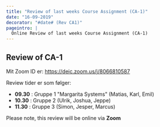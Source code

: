 ```yaml
---
title: "Review of last weeks Course Assignment (CA-1)"
date: "16-09-2019"
decorator: "#date# (Rev CA1)"
pageintro: |
  Online Review of last weeks Course Assignment (CA-1)
---
```

## Review of CA-1

Mit Zoom ID er: https://deic.zoom.us/j/8066810587 

Review tider er som følger:

- **09.30** : Gruppe 1 "Margarita Systems" (Matias, Karl, Emil)
- **10.30** : Gruppe 2 (Ulrik, Joshua, Jeppe)
- **11.30** : Gruppe 3 (Simon, Jesper, Marcus) 

Please note, this review will be online via **Zoom**